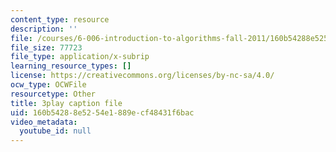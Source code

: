 ```yaml
---
content_type: resource
description: ''
file: /courses/6-006-introduction-to-algorithms-fall-2011/160b54288e5254e1889ecf48431f6bac_5JxShDZ_ylo.srt
file_size: 77723
file_type: application/x-subrip
learning_resource_types: []
license: https://creativecommons.org/licenses/by-nc-sa/4.0/
ocw_type: OCWFile
resourcetype: Other
title: 3play caption file
uid: 160b5428-8e52-54e1-889e-cf48431f6bac
video_metadata:
  youtube_id: null
---
```

